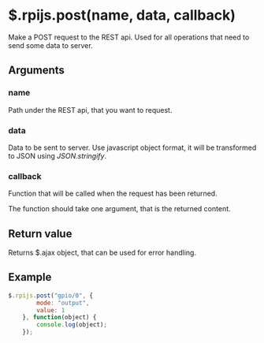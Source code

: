 # $.rpijs.post(name, data, callback)

Make a POST request to the REST api. Used for all operations that need to send some data to server.

## Arguments

### name

Path under the REST api, that you want to request.

### data

Data to be sent to server. Use javascript object format, it will be transformed to JSON using *JSON.stringify*.

### callback

Function that will be called when the request has been returned.

The function should take one argument, that is the returned content.

## Return value

Returns $.ajax object, that can be used for error handling.

## Example

```javascript
$.rpijs.post("gpio/0", {
        mode: "output",
        value: 1
    }, function(object) {
        console.log(object);
    });
```
